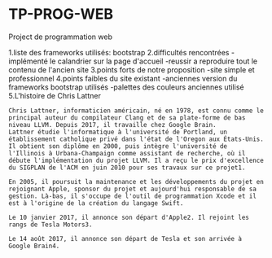 # TP-PROG-WEB
Project de programmation web

1.liste des frameworks utilisés:
	bootstrap
2.difficultés rencontrées
	-implémenté le calandrier sur la page d'accueil
	-reussir a reproduire tout le contenu de l'ancien site
3.points forts de notre proposition
	-site simple et professionnel
4.points faibles du site existant
	-anciennes version du frameworks bootstrap utilisés
	-palettes des couleurs anciennes utilisé
5.L'histoire de Chris Lattner

	Chris Lattner, informaticien américain, né en 1978, est connu comme le principal auteur du compilateur Clang et de sa plate-forme de bas niveau LLVM. Depuis 2017, il travaille chez Google Brain.
	Lattner étudie l'informatique à l'université de Portland, un établissement catholique privé dans l'état de l'Oregon aux États-Unis. Il obtient son diplôme en 2000, puis intègre l'université de l'Illinois à Urbana-Champaign comme assistant de recherche, où il débute l'implémentation du projet LLVM. Il a reçu le prix d'excellence du SIGPLAN de l'ACM en juin 2010 pour ses travaux sur ce projet1.

	En 2005, il poursuit la maintenance et les développements du projet en rejoignant Apple, sponsor du projet et aujourd'hui responsable de sa gestion. Là-bas, il s'occupe de l'outil de programmation Xcode et il est à l'origine de la création du langage Swift.

	Le 10 janvier 2017, il annonce son départ d'Apple2. Il rejoint les rangs de Tesla Motors3.

	Le 14 août 2017, il annonce son départ de Tesla et son arrivée à Google Brain4.
